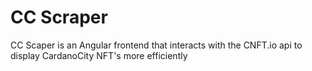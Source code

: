 # CC Scraper

CC Scaper is an Angular frontend that interacts with the CNFT.io api to display CardanoCity NFT's more efficiently
